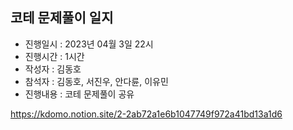 ## 코테 문제풀이 일지
 - 진행일시 : 2023년 04월 3일 22시
 - 진행시간 : 1시간
 - 작성자 : 김동호
 - 참석자 : 김동호, 서진우, 안다륜, 이유민
 - 진행내용 : 코테 문제풀이 공유


 https://kdomo.notion.site/2-2ab72a1e6b1047749f972a41bd13a1d6
